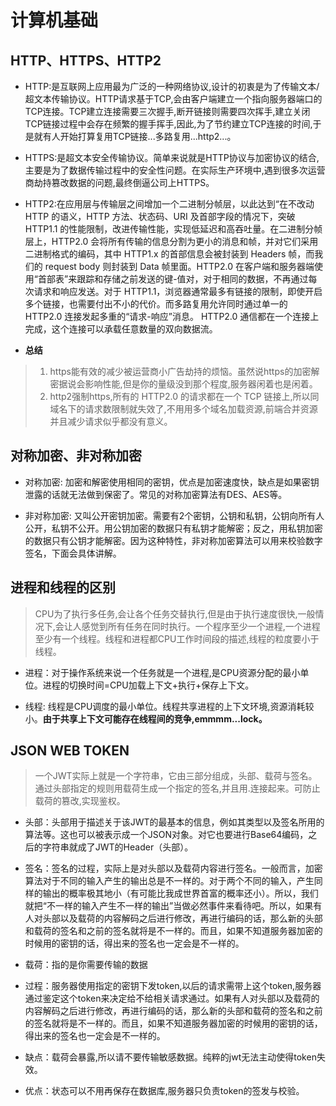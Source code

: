 # 计算机基础

## HTTP、HTTPS、HTTP2

* HTTP:是互联网上应用最为广泛的一种网络协议,设计的初衷是为了传输文本/超文本传输协议。HTTP请求基于TCP,会由客户端建立一个指向服务器端口的TCP连接。TCP建立连接需要三次握手,断开链接则需要四次挥手,建立关闭TCP链接过程中会存在频繁的握手挥手,因此,为了节约建立TCP连接的时间,于是就有人开始打算复用TCP链接...多路复用...http2...。

* HTTPS:是超文本安全传输协议。简单来说就是HTTP协议与加密协议的结合,主要是为了数据传输过程中的安全性问题。在实际生产环境中,遇到很多次运营商劫持篡改数据的问题,最终倒逼公司上HTTPS。

* HTTP2:在应用层与传输层之间增加一个二进制分帧层，以此达到“在不改动 HTTP 的语义，HTTP 方法、状态码、URI 及首部字段的情况下，突破 HTTP1.1 的性能限制，改进传输性能，实现低延迟和高吞吐量。在二进制分帧层上，HTTP2.0 会将所有传输的信息分割为更小的消息和帧，并对它们采用二进制格式的编码，其中 HTTP1.x 的首部信息会被封装到 Headers 帧，而我们的 request body 则封装到 Data 帧里面。HTTP2.0 在客户端和服务器端使用“首部表”来跟踪和存储之前发送的键-值对，对于相同的数据，不再通过每次请求和响应发送。对于 HTTP1.1，浏览器通常最多有链接的限制，即使开启多个链接，也需要付出不小的代价。而多路复用允许同时通过单一的 HTTP2.0 连接发起多重的“请求-响应”消息。 HTTP2.0 通信都在一个连接上完成，这个连接可以承载任意数量的双向数据流。

* **总结**
>1. https能有效的减少被运营商小广告劫持的烦恼。虽然说https的加密解密据说会影响性能,但是你的量级没到那个程度,服务器闲着也是闲着。
>2. http2强制https,所有的 HTTP2.0 的请求都在一个 TCP 链接上,所以同域名下的请求数限制就失效了,不用用多个域名加载资源,前端合并资源并且减少请求似乎都没有意义。 

## 对称加密、非对称加密

* 对称加密: 加密和解密使用相同的密钥，优点是加密速度快，缺点是如果密钥泄露的话就无法做到保密了。常见的对称加密算法有DES、AES等。

* 非对称加密: 又叫公开密钥加密。需要有2个密钥，公钥和私钥，公钥向所有人公开，私钥不公开。用公钥加密的数据只有私钥才能解密；反之，用私钥加密的数据只有公钥才能解密。因为这种特性，非对称加密算法可以用来校验数字签名，下面会具体讲解。

## 进程和线程的区别
>CPU为了执行多任务,会让各个任务交替执行,但是由于执行速度很快,一般情况下,会让人感觉到所有任务在同时执行。一个程序至少一个进程,一个进程至少有一个线程。线程和进程都CPU工作时间段的描述,线程的粒度要小于线程。

* 进程：对于操作系统来说一个任务就是一个进程,是CPU资源分配的最小单位。进程的切换时间=CPU加载上下文+执行+保存上下文。

* 线程: 线程是CPU调度的最小单位。线程共享进程的上下文环境,资源消耗较小。**由于共享上下文可能存在线程间的竞争,emmmm...lock。**

## JSON WEB TOKEN
>一个JWT实际上就是一个字符串，它由三部分组成，头部、载荷与签名。通过头部指定的规则用载荷生成一个指定的签名,并且用.连接起来。可防止载荷的篡改,实现鉴权。

* 头部：头部用于描述关于该JWT的最基本的信息，例如其类型以及签名所用的算法等。这也可以被表示成一个JSON对象。对它也要进行Base64编码，之后的字符串就成了JWT的Header（头部）。

* 签名：签名的过程，实际上是对头部以及载荷内容进行签名。一般而言，加密算法对于不同的输入产生的输出总是不一样的。对于两个不同的输入，产生同样的输出的概率极其地小（有可能比我成世界首富的概率还小）。所以，我们就把“不一样的输入产生不一样的输出”当做必然事件来看待吧。所以，如果有人对头部以及载荷的内容解码之后进行修改，再进行编码的话，那么新的头部和载荷的签名和之前的签名就将是不一样的。而且，如果不知道服务器加密的时候用的密钥的话，得出来的签名也一定会是不一样的。

* 载荷：指的是你需要传输的数据

* 过程：服务器使用指定的密钥下发token,以后的请求需带上这个token,服务器通过鉴定这个token来决定给不给相关请求通过。如果有人对头部以及载荷的内容解码之后进行修改，再进行编码的话，那么新的头部和载荷的签名和之前的签名就将是不一样的。而且，如果不知道服务器加密的时候用的密钥的话，得出来的签名也一定会是不一样的。

* 缺点：载荷会暴露,所以请不要传输敏感数据。纯粹的jwt无法主动使得token失效。

* 优点：状态可以不用再保存在数据库,服务器只负责token的签发与校验。